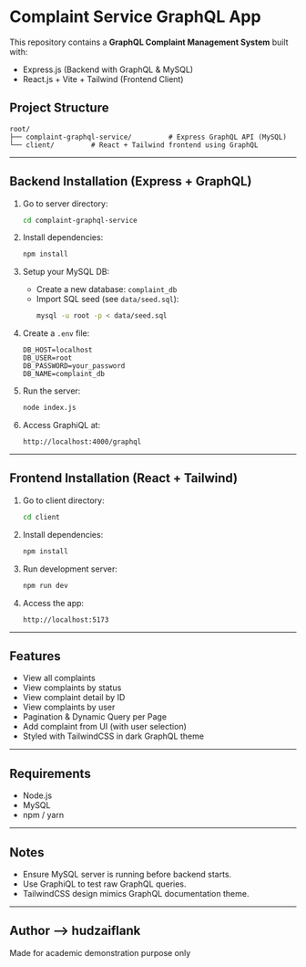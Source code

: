 # Complaint Service GraphQL App

This repository contains a **GraphQL Complaint Management System** built with:

- Express.js (Backend with GraphQL & MySQL)
- React.js + Vite + Tailwind (Frontend Client)

## Project Structure

```
root/
├── complaint-graphql-service/         # Express GraphQL API (MySQL)
└── client/         # React + Tailwind frontend using GraphQL
```

---

## Backend Installation (Express + GraphQL)

1. Go to server directory:

   ```bash
   cd complaint-graphql-service
   ```

2. Install dependencies:

   ```bash
   npm install
   ```

3. Setup your MySQL DB:

   - Create a new database: `complaint_db`
   - Import SQL seed (see `data/seed.sql`):
     ```bash
     mysql -u root -p < data/seed.sql
     ```

4. Create a `.env` file:

   ```
   DB_HOST=localhost
   DB_USER=root
   DB_PASSWORD=your_password
   DB_NAME=complaint_db
   ```

5. Run the server:

   ```bash
   node index.js
   ```

6. Access GraphiQL at:
   ```
   http://localhost:4000/graphql
   ```

---

## Frontend Installation (React + Tailwind)

1. Go to client directory:

   ```bash
   cd client
   ```

2. Install dependencies:

   ```bash
   npm install
   ```

3. Run development server:

   ```bash
   npm run dev
   ```

4. Access the app:
   ```
   http://localhost:5173
   ```

---

## Features

- View all complaints
- View complaints by status
- View complaint detail by ID
- View complaints by user
- Pagination & Dynamic Query per Page
- Add complaint from UI (with user selection)
- Styled with TailwindCSS in dark GraphQL theme

---

## Requirements

- Node.js
- MySQL
- npm / yarn

---

## Notes

- Ensure MySQL server is running before backend starts.
- Use GraphiQL to test raw GraphQL queries.
- TailwindCSS design mimics GraphQL documentation theme.

---

## Author --> hudzaiflank

Made for academic demonstration purpose only
